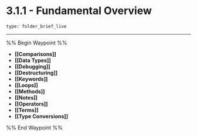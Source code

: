 # 3.1.1 - Fundamental Overview
 
```ccard
type: folder_brief_live
```
 
---

%% Begin Waypoint %%
- **[[Comparisons]]**
- **[[Data Types]]**
- **[[Debugging]]**
- **[[Destructuring]]**
- **[[Keywords]]**
- **[[Loops]]**
- **[[Methods]]**
- **[[Notes]]**
- **[[Operators]]**
- **[[Terms]]**
- **[[Type Conversions]]**

%% End Waypoint %%